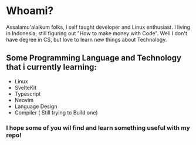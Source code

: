 # Whoami?

Assalamu'alaikum folks, I self taught developer and Linux enthusiast. I living in Indonesia, still figuring out "How to make money with Code".
Well I don't have degree in CS, but love to learn new things about Technology.

## Some Programming Language and Technology that i currently learning:
- Linux
- SvelteKit
- Typescript
- Neovim
- Language Design
- Compiler ( Still trying to Build one)

### I hope some of you wil find and learn something useful with my repo!
